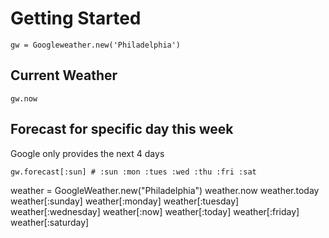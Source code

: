 # Getting Started
```
gw = Googleweather.new('Philadelphia')
```

## Current Weather

```
gw.now
```

## Forecast for specific day this week
Google only provides the next 4 days

```
gw.forecast[:sun] # :sun :mon :tues :wed :thu :fri :sat
```

weather = GoogleWeather.new("Philadelphia")
weather.now
weather.today
weather[:sunday]
weather[:monday]
weather[:tuesday]
weather[:wednesday]
weather[:now]
weather[:today]
weather[:friday]
weather[:saturday]
